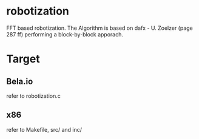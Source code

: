 # robotization

FFT based robotization. The Algorithm is based on dafx - U. Zoelzer (page 287 ff) performing a block-by-block apporach.

# Target
## Bela.io
refer to robotization.c

## x86

refer to Makefile, src/ and inc/
